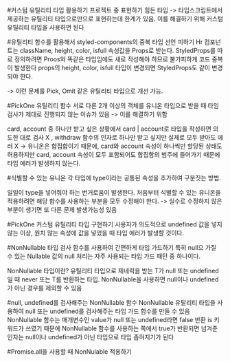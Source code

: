 #커스텀 유틸리티 타입 활용하기
프로젝트 중 표현하기 힘든 타입 -> 타입스크립트에서 제공하는 유틸리티 타입으로만으로 표현하는데 한계가 있음.
이를 해결하기 위해 커스텀 유틸리티 타입을 사용하면 된다

#유틸리티 함수를 활용해서 styled-components의 중복 타입 선언 피하기
Hr 컴포넌트는 className, height, color, isfull 속성값을 Props로 받는다.
StyledProps를 따로 정의하려면 Proos와 똑같은 타입임에도 새로 작성해야 하므로 불가피하게 코드 중복이 발생한다
props의 height, color, isfull 타입이 변경되면 StyledProps도 같이 변경되야 한다. 

-> 이런 문제를 Pick, Omit 같은 유틸리티 타입으로 개선 가능. 

#PickOne 유틸리티 함수
서로 다른 2개 이상의 객체를 유니온 타입으로 받을 때 타임 검사가 제대로 진행되지 않는 이슈가 있음
-> 이를 해결하기 위함

card, account 중 하나만 받고 싶은 상황에서 card | account로 타입을 작성하면 의도한 대로 검사 X , withdraw 함수의 인자로 하나만 받고 싶지만 실제로 모두 받아도 에러 X
-> 유니온은 합집합이기 때문에, card와 account 속성이 하나씩만 할당된 상태도 허용하지만 card, account 속성이 모두 포함되어도 합집함의 범주에 들어가기 때문에 타입 에러가 발생하지 않는다.

#식별할 수 있는 유니온 
각 타입에 type이라는 공통된 속성을 추가하여 구분짓는 방법.

일일이 type을 넣어줘야 하는 번거로움이 발생한다.
처음부터 식별할 수 있는 유니온을 적용하려면 해당 함수를 사용하는 부분을 모두 수정해야 한다. -> 실수로 수정하지 않은 부분이 생기면 또 다른 문제 발생가능성 있음

#PickOne 커스텀 유틸리티 타입 구현하기
사용자가 의도적으로 undefined 값을 넣지 않는 이상, 원치 않는 속성에 값을 넣었을 때 타입 에러가 발생할 것이다. 

#NonNullable 타입 검사 함수를 사용하여 간편하게 타입 가드하기 
특히 null으 가질 수 있는 Nullable 값의 null 처리는 자주 사용되는 타입 가드 패턴 중 하나이다. 

NonNullable 타입이란?
유틸리티 타입으로 제네릭을 받는 T가 null 또는 undefined일 때 never 또는 T를 반환하는 타입. NonNullable을 사용하면 null이나 undefined가 아닌 경우를 제외할 수 있음

#null, undefined를 검사해주는 NonNullable 함수
NonNullable 유탈리티 타입을 사용하여 null 또는 undefined를 검사해주는 타입 가드 함수를 만들 수 있음
NonNullable 함수는 매개변수인 value가 null 또는 undefined라면 false 반환
is 키워드가 쓰였기 때문에 NonNullable 함수를 사용하는 쪽에서 true가 반환되면 넘겨준 인자는 null이나 undefined가 아닌 타입으로 타입 좁혀지기가 된다 

#Promise.all을 사용할 때 NonNulable 적용하기



